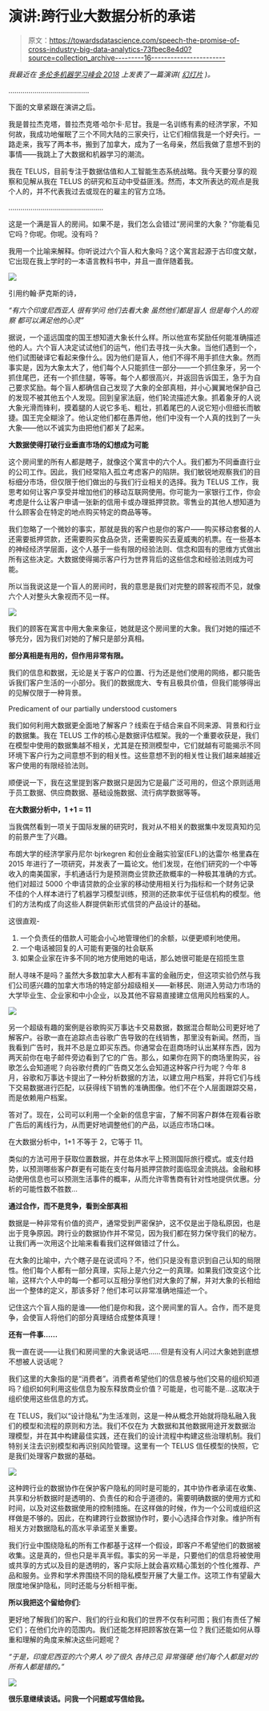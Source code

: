 # 演讲:跨行业大数据分析的承诺

> 原文：<https://towardsdatascience.com/speech-the-promise-of-cross-industry-big-data-analytics-73fbec8e4d0?source=collection_archive---------16----------------------->

*我最近在* [*多伦多机器学习峰会 2018*](https://torontomachinelearning.com) *上发表了一篇演讲(* [*幻灯片*](https://prezi.com/dashboard/next/#/details/4u14jizapyc9/) *)。*

………………………………….

下面的文章紧跟在演讲之后。

我是普拉杰克塔，普拉杰克塔·哈尔卡·尼甘。我是一名训练有素的经济学家，不知何故，我成功地催眠了三个不同大陆的三家央行，让它们相信我是一个好央行。一路走来，我写了两本书，搬到了加拿大，成为了一名母亲，然后我做了意想不到的事情——我跳上了大数据和机器学习的潮流。

我在 TELUS，目前专注于数据估值和人工智能生态系统战略。我今天要分享的观察和见解从我在 TELUS 的研究和互动中受益匪浅。然而，本文所表达的观点是我个人的，并不代表我过去或现在的雇主的官方立场。

………………………………………..

这是一个满是盲人的房间。如果不是，我们怎么会错过“房间里的大象？”你能看见它吗？你呢。你呢。没有吗？

我用一个比喻来解释。你听说过六个盲人和大象吗？这个寓言起源于古印度文献，它出现在我上学时的一本语言教科书中，并且一直伴随着我。

![](img/9cc35047a04076d809fb7089602808a9.png)

引用约翰·萨克斯的诗，

*“有六个印度尼西亚人
很有学问
他们去看大象
虽然他们都是盲人
但是每个人的观察
都可以满足他的心灵”*

据说，一个遥远国度的国王想知道大象长什么样。所以他宣布奖励任何能准确描述他的人。六个盲人决定试试他们的运气，他们去寻找一头大象。当他们遇到一个，他们试图破译它看起来像什么。因为他们是盲人，他们不得不用手抓住大象。然而事实是，因为大象太大了，他们每个人只能抓住一部分——一个抓住象牙，另一个抓住尾巴，还有一个抓住腿，等等。每个人都很高兴，并返回告诉国王，急于为自己要求奖励。每个盲人都确信自己发现了大象的全部真相，并小心翼翼地保护自己的发现不被其他五个人发现。回到皇家法庭，他们轮流描述大象。抓着象牙的人说大象光滑而锋利，摸着腿的人说它多毛、粗壮，抓着尾巴的人说它短小但细长而敏捷。国王完全糊涂了。他认定他们都在愚弄他，他们中没有一个人真的找到了一头大象——他以不诚实为由把他们都关了起来。

**大数据使得打破行业垂直市场的幻想成为可能**

这个房间里的所有人都是瞎子，就像这个寓言中的六个人。我们都为不同垂直行业的公司工作。因此，我们经常陷入孤立考虑客户的陷阱。我们敏锐地观察我们的目标细分市场，但仅限于他们做出的与我们行业相关的选择。我为 TELUS 工作，我思考如何让客户享受并增加他们的移动互联网使用。你可能为一家银行工作，你会考虑是什么让客户申请一张新的信用卡或办理抵押贷款。零售业的其他人想知道为什么顾客会在特定的地点购买特定的商品等等。

我们忽略了一个微妙的事实，那就是我的客户也是你的客户——购买移动套餐的人还需要抵押贷款，还需要购买食品杂货，还需要购买去夏威夷的机票。在一些基本的神经经济学层面，这个人基于一些有限的经验法则、信念和固有的思维方式做出所有这些决定。大数据使得揭示客户行为世界背后的这些信念和经验法则成为可能。

所以当我说这是一个盲人的房间时，我的意思是我们对完整的顾客视而不见，就像六个人对整头大象视而不见一样。

![](img/eee02a912b6b5d126675c786c1acf5bd.png)

我们的顾客在寓言中用大象来象征，她就是这个房间里的大象。我们对她的描述不够充分，因为我们对她的了解只是部分真相。

**部分真相是有用的，但作用非常有限。**

我们的信息和数据，无论是关于客户的位置、行为还是他们使用的网络，都只能告诉我们客户生活的一小部分。我们的数据庞大、专有且极具价值，但我们能够得出的见解仅限于一种背景。

Predicament of our partially understood customers

我们如何利用大数据更全面地了解客户？线索在于结合来自不同来源、背景和行业的数据集。我在 TELUS 工作的核心是数据评估框架。我的一个重要收获是，我们在模型中使用的数据集越不相关，尤其是在预测模型中，它们就越有可能揭示不同环境下客户行为之间意想不到的相关性。这些意想不到的相关性让我们越来越接近客户使用的有限经验法则。

顺便说一下，我在这里提到客户数据只是因为它是最广泛可用的，但这个原则适用于员工数据、供应商数据、基础设施数据、流行病学数据等等。

**在大数据分析中，1 +1 = 11**

当我偶然看到一项关于国际发展的研究时，我对从不相关的数据集中发现真知灼见的前景产生了兴趣。

布朗大学的经济学家丹尼尔·bjrkegren 和创业金融实验室(EFL)的达雷尔·格里森在 2015 年进行了一项研究，并发表了一篇论文。他们发现，在他们研究的一个中等收入的南美国家，手机通话行为是预测商业贷款还款概率的一种极其准确的方式。他们对超过 5000 个申请贷款的企业家的移动使用相关行为指标和一个财务记录不佳的个人样本进行了机器学习模型训练，预测的还款率优于征信机构的模型。他们的方法构成了向这些人群提供新形式信贷的产品设计的基础。

这很直观-

1.  一个负责任的借款人可能会小心地管理他们的余额，以便更顺利地使用。
2.  一个电话被回复的人可能有更强的社会联系
3.  如果企业家在许多不同的地方使用她的电话，那么她很可能是在招揽生意

耐人寻味不是吗？虽然大多数加拿大人都有丰富的金融历史，但这项实验仍然与我们公司感兴趣的加拿大市场的特定部分超级相关——新移民、刚进入劳动力市场的大学毕业生、企业家和中小企业，以及其他不容易直接建立信用风险档案的人。

![](img/71a5dd0e73eb969d34c613012418eebe.png)

另一个超级有趣的案例是谷歌购买万事达卡交易数据，数据混合帮助公司更好地了解客户。谷歌一直在追踪点击谷歌广告导致的在线销售，那里没有新闻。然而，当我看到广告时，我并不总是立即买东西。你通常会在逛商场时认出某样东西，因为两天前你在电子邮件旁边看到了它的广告。那么，如果你在网下的商场里购买，谷歌怎么会知道呢？向谷歌付费的广告商又怎么会知道这种客户行为呢？今年 8 月，谷歌和万事达卡提出了一种分析数据的方法，以建立用户档案，并将它们与线下交易数据进行匹配，以获得线下销售的准确图像。他们不在个人层面跟踪交易，而是依赖用户档案。

答对了。现在，公司可以利用一个全新的信息宇宙，了解不同客户群体在观看谷歌广告后的离线行为，从而更好地调整他们的产品，以适应市场口味。

在大数据分析中，1+1 不等于 2，它等于 11。

类似的方法可用于获取位置数据，并在总体水平上预测国际旅行模式。或支付趋势，以预测哪些客户群更有可能在支付每月抵押贷款时面临现金流挑战。金融和移动使用信息也可以预测生活事件的概率，从而允许零售商有针对性地提供优惠。分析的可能性数不胜数…

**通过合作，而不是竞争，看到全部真相**

数据是一种非常有价值的资产，通常受到严密保护，这不仅是出于隐私原因，也是出于竞争原因。跨行业的数据协作并不常见，因为我们都在努力保守我们的秘方。让我们再一次用这个比喻来看看我们这样做错过了什么。

在大象的比喻中，六个瞎子是在说谎吗？不，他们只是没有意识到自己认知的局限性。他们每个人都有一部分真理，实际上是六分之一的真理。如果我们改变这个比喻，这样六个人中的每一个都可以互相分享他们对大象的了解，并对大象的长相给出一个整体的定义，那该多好？他们本可以非常准确地描述一个。

记住这六个盲人指的是谁——他们是你和我，这个房间里的盲人。合作，而不是竞争，会使盲人将他们的部分真理结合成整体真理！

**还有一件事……**

我一直在说——让我们和房间里的大象说话吧……但是有没有人问过大象她到底想不想被人说话呢？

我们这里的大象指的是“消费者”。消费者希望他们的信息被与他们交易的组织知道吗？组织如何利用这些信息为股东释放商业价值？可能是，也可能不是…这取决于组织使用这些信息的方式。

在 TELUS，我们以“设计隐私”为生活准则，这是一种从概念开始就将隐私融入我们的模型和流程的原则和方法。我们不仅在为
大数据和其他数据用途开发数据治理模型，并在其中构建最佳实践，还在我们的设计流程中构建这些治理机制。我们特别关注去识别模型和再识别风险管理。这里有一个 TELUS 信任模型的快照，它是我们处理客户数据的基础。

![](img/69b9bf01d873381e4787acf74a05e96f.png)

这种跨行业的数据协作在保护客户隐私的同时是可能的，其中协作者承诺在收集、共享和分析数据时是透明的、负责任的和合乎道德的。需要明确数据的使用方式和时间，以及对这些数据使用的控制措施。在这样做的时候，作为一个公司或组织这样做是不够的。因此，在构建跨行业数据协作时，要小心选择合作对象。维护所有相关方对数据隐私的高水平承诺至关重要。

我们行业中围绕隐私的所有工作都基于这样一个假设，即客户不希望他们的数据被收集。这是真的，但也只是半真半假。事实的另一半是，只要他们的信息将被使用或共享的方式以及目的是透明的，客户实际上就会喜欢精心策划的个性化推荐、产品和服务。业界和学术界围绕不同的隐私模型开展了大量工作。这项工作有望最大限度地保护隐私，同时还能与分析相平衡。

**所以我把这个留给你们:**

更好地了解我们的客户、我们的行业和我们的世界不仅有利可图；我们有责任了解它们；在他们允许的范围内。我们还能怎样把顾客放在第一位？我们还能如何从尊重和理解的角度来解决这些问题呢？

*“于是，印度尼西亚的六个男人
吵了很久
各持己见
异常强硬
他们每个人都是对的
所有人都是错的。”*

![](img/4e48eb8d3087c9f39a777963a237a61f.png)

**很乐意继续谈话。问我一个问题或写信给我。**